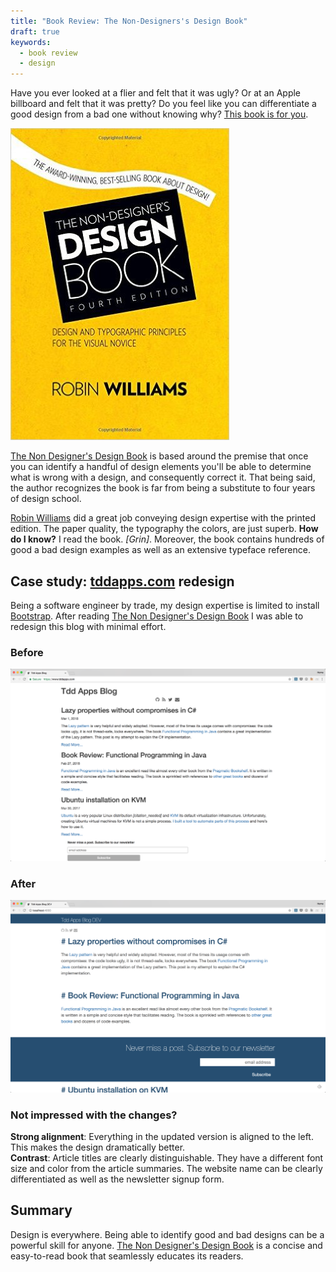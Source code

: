 ```yaml
---
title: "Book Review: The Non-Designers's Design Book"
draft: true
keywords:
  - book review
  - design
---
```


Have you ever looked at a flier and felt that it was ugly? Or at an Apple billboard and felt that it was pretty? Do you feel like you can differentiate a good design from a bad one without knowing why? [This book is for you](http://amzn.to/2tn0ybe).  

[![The Non Designer's Design Book](/images/books/non-designers-design-book.jpg)](http://amzn.to/2tn0ybe)  

[The Non Designer's Design Book](http://amzn.to/2tn0ybe) is based around the premise that once you can identify a handful of design elements you'll be able to determine what is wrong with a design, and consequently correct it. That being said, the author recognizes the book is far from being a substitute to four years of design school.  

[Robin Williams](https://en.wikipedia.org/wiki/Robin_Williams_(writer)) did a great job conveying design expertise with the printed edition. The paper quality, the typography the colors, are just superb. **How do I know?** I read the book. _[Grin]_. Moreover, the book contains hundreds of good a bad design examples as well as an extensive typeface reference.  

## Case study: [tddapps.com](/) redesign  

Being a software engineer by trade, my design expertise is limited to install [Bootstrap](https://getbootstrap.com/). After reading [The Non Designer's Design Book](http://amzn.to/2tn0ybe) I was able to redesign this blog with minimal effort.  

### Before  
![Website Before](/images/blog-redesign/before.png)  

### After  
![Website After](/images/blog-redesign/after.png)  

### Not impressed with the changes?  
**Strong alignment**: Everything in the updated version is aligned to the left. This makes the design dramatically better.  
**Contrast**: Article titles are clearly distinguishable. They have a different font size and color from the article summaries. The website name can be clearly differentiated as well as the newsletter signup form.  

## Summary  
Design is everywhere. Being able to identify good and bad designs can be a powerful skill for anyone. [The Non Designer's Design Book](http://amzn.to/2tn0ybe) is a concise and easy-to-read book that seamlessly educates its readers.  
